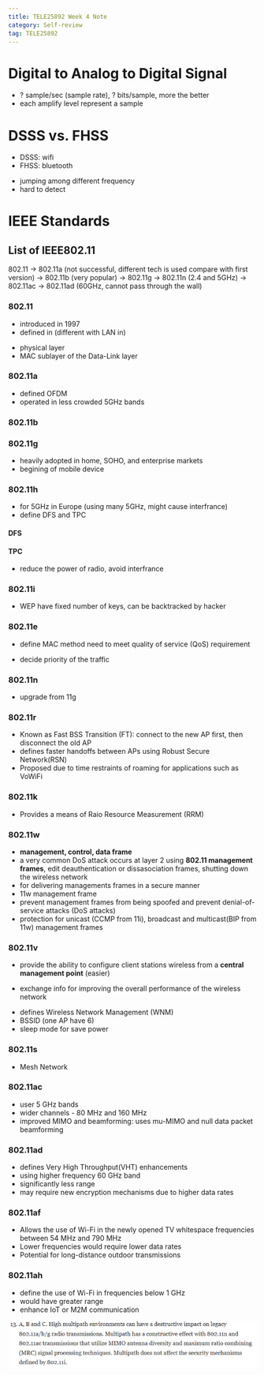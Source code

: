 ```yaml
---
title: TELE25892 Week 4 Note
category: Self-review
tag: TELE25892
---
```

# Digital to Analog to Digital Signal
* ? sample/sec (sample rate), ? bits/sample, more the better
* each amplify level represent a sample

# DSSS vs. FHSS
* DSSS: wifi
* FHSS: bluetooth
 - jumping among different frequency
 - hard to detect

# IEEE Standards

## List of IEEE802.11
802.11 -> 802.11a (not successful, different tech is used compare with first version) -> 802.11b (very popular) -> 802.11g -> 802.11n (2.4 and 5GHz) -> 802.11ac -> 802.11ad (60GHz, cannot pass through the wall)

### 802.11
* introduced in 1997
* defined in (different with LAN in)
 - physical layer
 - MAC sublayer of the Data-Link layer

### 802.11a
* defined OFDM
* operated in less crowded 5GHz bands

### 802.11b

### 802.11g
* heavily adopted in home, SOHO, and enterprise markets
* begining of mobile device

### 802.11h
* for 5GHz in Europe (using many 5GHz, might cause interfrance)
* define DFS and TPC
#### DFS

#### TPC
* reduce the power of radio, avoid interfrance

### 802.11i
* WEP have fixed number of keys, can be backtracked by hacker

### 802.11e
* define MAC method need to meet quality of service (QoS) requirement
 - decide priority of the traffic

### 802.11n
* upgrade from 11g

### 802.11r
* Known as Fast BSS Transition (FT): connect to the new AP first, then disconnect the old AP
* defines faster handoffs between APs using Robust Secure Network(RSN)
* Proposed due to time restraints of roaming for applications such as VoWiFi

### 802.11k
* Provides a means of Raio Resource Measurement (RRM)

### 802.11w
* **management, control, data frame**
* a very common DoS attack occurs at layer 2 using **802.11 management frames**, edit deauthentication or dissasociation frames, shutting down the wireless network
* for delivering managements frames in a secure manner
* 11w management frame
* prevent management frames from being spoofed and prevent denial-of-service attacks (DoS attacks)
* protection for unicast (CCMP from 11i), broadcast and multicast(BIP from 11w) management frames


### 802.11v
* provide the ability to configure client stations wireless from a **central management point** (easier)
 - exchange info for improving the overall performance of the wireless network
* defines Wireless Network Management (WNM)
* BSSID (one AP have 6)
* sleep mode for save power

### 802.11s
* Mesh Network

### 802.11ac
* user 5 GHz bands
* wider channels - 80 MHz and 160 MHz
* improved MIMO and beamforming: uses mu-MIMO and null data packet beamforming

### 802.11ad
* defines Very High Throughput(VHT) enhancements
* using higher frequency 60 GHz band
* significantly less range
* may require new encryption mechanisms due to higher data rates

### 802.11af
* Allows the use of Wi-Fi in the newly opened TV whitespace frequencies between 54 MHz and 790 MHz
* Lower frequencies would require lower data rates
* Potential for long-distance outdoor transmissions 

### 802.11ah
* define the use of Wi-Fi in frequencies below 1 GHz
* would have greater range
* enhance IoT or M2M communication

![multipath and 802.11](/assets/images/post_images/tele-w4-1.png)